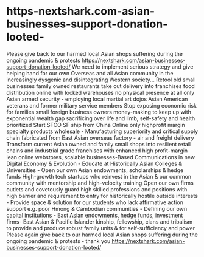 # https-nextshark.com-asian-businesses-support-donation-looted-
Please give back to our harmed local Asian shops suffering during the ongoing pandemic &amp; protests  https://nextshark.com/asian-businesses-support-donation-looted/  We need to implement serious strategy and give helping hand for our own Overseas and all Asian community in the increasingly dysgenic and disintegrating Western society...  Retool old small businesses family owned restaurants take out delivery into franchises food distribution online with locked warehouses no physical presence at all only Asian armed security - employing local martial art dojos Asian American veterans and former military service members  Stop exposing economic risk for families small foreign business owners money-making to keep up with exponential wealth gap sacrificing over life and limb, self-safety and health prioritized  Start SFCO SF ship from China Online only highprofit margin specialty products wholesale - Manufacturing superiority and critical supply chain fabricated from East Asian overseas factory - air and freight delivery  Transform current Asian owned and family small shops into resilient retail chains and industrial grade franchises with enhanced high profit-margin lean online webstores, scalable businesses-Based Communications in new Digital Economy &amp; Evolution -  Educate at Historically Asian Colleges &amp; Universities - Open our own Asian endowments, scholarships &amp; hedge funds   High-growth tech startups who reinvest in the Asian &amp; our common community with mentorship and high-velocity training  Open our own firms outlets and covetously guard high skilled professions and positions with high barrier and requirement to entry for historically hostile outside interests - Provide space &amp; solution for our students who lack affirmative action support e.g. poor Hmong &amp; Cambodian communities -  Defining our own capital institutions - East Asian endowments, hedge funds, investment firms- East Asian &amp; Pacific Islander kinship, fellowship, clans and tribalism to provide and produce robust family units &amp; for self-sufficiency and power  Please again give back to our harmed local Asian shops suffering during the ongoing pandemic &amp; protests - thank you  https://nextshark.com/asian-businesses-support-donation-looted/
